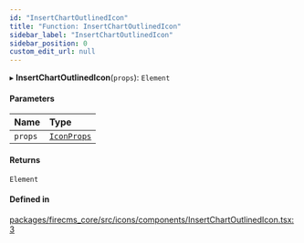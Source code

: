 ```yaml
---
id: "InsertChartOutlinedIcon"
title: "Function: InsertChartOutlinedIcon"
sidebar_label: "InsertChartOutlinedIcon"
sidebar_position: 0
custom_edit_url: null
---
```


▸ **InsertChartOutlinedIcon**(`props`): `Element`

#### Parameters

| Name | Type |
| :------ | :------ |
| `props` | [`IconProps`](../types/IconProps.md) |

#### Returns

`Element`

#### Defined in

[packages/firecms_core/src/icons/components/InsertChartOutlinedIcon.tsx:3](https://github.com/FireCMSco/firecms/blob/d45f3739/packages/firecms_core/src/icons/components/InsertChartOutlinedIcon.tsx#L3)
